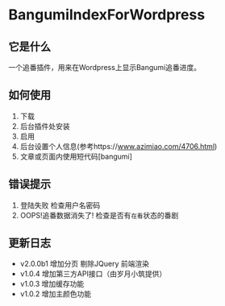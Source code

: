 # BangumiIndexForWordpress
## 它是什么
一个追番插件，用来在Wordpress上显示Bangumi追番进度。
## 如何使用
1. 下载
2. 后台插件处安装
3. 启用
4. 后台设置个人信息(参考https://www.azimiao.com/4706.html)
5. 文章或页面内使用短代码[bangumi]
## 错误提示
1. 登陆失败
    检查用户名密码
2. OOPS!追番数据消失了!
    检查是否有`在看`状态的番剧
## 更新日志
- v2.0.0b1
增加分页
剔除JQuery
前端渲染
- v1.0.4
增加第三方API接口（由岁月小筑提供）
- v1.0.3
增加缓存功能
- v1.0.2
增加主颜色功能